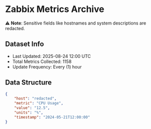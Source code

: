 # Zabbix Metrics Archive

⚠️ **Note**: Sensitive fields like hostnames and system descriptions are redacted.

## Dataset Info
- Last Updated: 2025-08-24 12:00 UTC
- Total Metrics Collected: 1158
- Update Frequency: Every (1) hour

## Data Structure
```json
{
    "host": "redacted",
    "metric": "CPU Usage",
    "value": "12.5",
    "units": "%",
    "timestamp": "2024-05-21T12:00:00"
}
```
